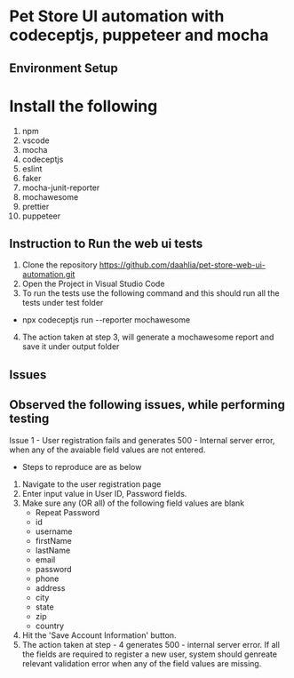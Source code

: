 # Pet Store UI automation with codeceptjs, puppeteer and mocha

## Environment Setup

# Install the following 

1. npm
2. vscode
3. mocha
4. codeceptjs
5. eslint
6. faker
7. mocha-junit-reporter
8. mochawesome
9. prettier
10. puppeteer


## Instruction to Run the web ui tests

1. Clone the repository https://github.com/daahlia/pet-store-web-ui-automation.git
2. Open the Project in Visual Studio Code
3. To run the tests use the following command and this should run all the tests under test folder
- npx codeceptjs run --reporter mochawesome
4. The action taken at step 3, will generate a mochawesome report and save it under output folder 

## Issues

## Observed the following issues, while performing testing

Issue 1 - User registration fails and generates 500 - Internal server error, when any of the avaiable field values are not entered. 

- Steps to reproduce are as below
1. Navigate to the user registration page
2. Enter input value in User ID, Password fields.
3. Make sure any (OR all) of the following field values are blank
   - Repeat Password
   - id
   - username
   - firstName
   - lastName
   - email
   - password
   - phone
   - address
   - city
   - state
   - zip
   - country
4. Hit the 'Save Account Information' button.
5. The action taken at step - 4 generates 500 - internal server error.
If all the fields are required to register a new user, system should genreate relevant validation error when any of the field values are missing.
